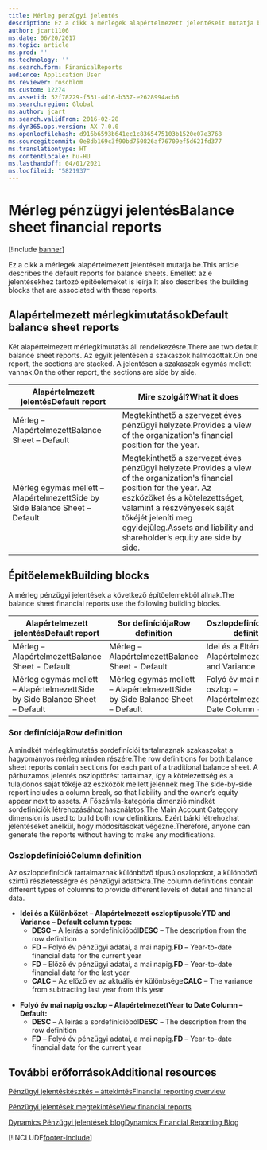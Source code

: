 ```yaml
---
title: Mérleg pénzügyi jelentés
description: Ez a cikk a mérlegek alapértelmezett jelentéseit mutatja be. Emellett az e jelentésekhez tartozó építőelemeket is leírja.
author: jcart1106
ms.date: 06/20/2017
ms.topic: article
ms.prod: ''
ms.technology: ''
ms.search.form: FinanicalReports
audience: Application User
ms.reviewer: roschlom
ms.custom: 12274
ms.assetid: 52f78229-f531-4d16-b337-e2628994acb6
ms.search.region: Global
ms.author: jcart
ms.search.validFrom: 2016-02-28
ms.dyn365.ops.version: AX 7.0.0
ms.openlocfilehash: d916b6593b641ec1c8365475103b1520e07e3768
ms.sourcegitcommit: 0e8db169c3f90bd750826af76709ef5d621fd377
ms.translationtype: HT
ms.contentlocale: hu-HU
ms.lasthandoff: 04/01/2021
ms.locfileid: "5821937"
---
```

# <a name="balance-sheet-financial-reports"></a><span data-ttu-id="22892-104">Mérleg pénzügyi jelentés</span><span class="sxs-lookup"><span data-stu-id="22892-104">Balance sheet financial reports</span></span>

[!include [banner](../includes/banner.md)]

<span data-ttu-id="22892-105">Ez a cikk a mérlegek alapértelmezett jelentéseit mutatja be.</span><span class="sxs-lookup"><span data-stu-id="22892-105">This article describes the default reports for balance sheets.</span></span> <span data-ttu-id="22892-106">Emellett az e jelentésekhez tartozó építőelemeket is leírja.</span><span class="sxs-lookup"><span data-stu-id="22892-106">It also describes the building blocks that are associated with these reports.</span></span> 

<a name="default-balance-sheet-reports"></a><span data-ttu-id="22892-107">Alapértelmezett mérlegkimutatások</span><span class="sxs-lookup"><span data-stu-id="22892-107">Default balance sheet reports</span></span>
-----------------------------

<span data-ttu-id="22892-108">Két alapértelmezett mérlegkimutatás áll rendelkezésre.</span><span class="sxs-lookup"><span data-stu-id="22892-108">There are two default balance sheet reports.</span></span> <span data-ttu-id="22892-109">Az egyik jelentésen a szakaszok halmozottak.</span><span class="sxs-lookup"><span data-stu-id="22892-109">On one report, the sections are stacked.</span></span> <span data-ttu-id="22892-110">A jelentésen a szakaszok egymás mellett vannak.</span><span class="sxs-lookup"><span data-stu-id="22892-110">On the other report, the sections are side by side.</span></span>

| <span data-ttu-id="22892-111">Alapértelmezett jelentés</span><span class="sxs-lookup"><span data-stu-id="22892-111">Default report</span></span>                       | <span data-ttu-id="22892-112">Mire szolgál?</span><span class="sxs-lookup"><span data-stu-id="22892-112">What it does</span></span>                                                                                                                           |
|--------------------------------------|----------------------------------------------------------------------------------------------------------------------------------------|
| <span data-ttu-id="22892-113">Mérleg – Alapértelmezett</span><span class="sxs-lookup"><span data-stu-id="22892-113">Balance Sheet – Default</span></span>              | <span data-ttu-id="22892-114">Megtekinthető a szervezet éves pénzügyi helyzete.</span><span class="sxs-lookup"><span data-stu-id="22892-114">Provides a view of the organization's financial position for the year.</span></span>                                                                 |
| <span data-ttu-id="22892-115">Mérleg egymás mellett – Alapértelmezett</span><span class="sxs-lookup"><span data-stu-id="22892-115">Side by Side Balance Sheet – Default</span></span> | <span data-ttu-id="22892-116">Megtekinthető a szervezet éves pénzügyi helyzete.</span><span class="sxs-lookup"><span data-stu-id="22892-116">Provides a view of the organization's financial position for the year.</span></span> <span data-ttu-id="22892-117">Az eszközöket és a kötelezettséget, valamint a részvényesek saját tőkéjét jeleníti meg egyidejűleg.</span><span class="sxs-lookup"><span data-stu-id="22892-117">Assets and liability and shareholder’s equity are side by side.</span></span> |

## <a name="building-blocks"></a><span data-ttu-id="22892-118">Építőelemek</span><span class="sxs-lookup"><span data-stu-id="22892-118">Building blocks</span></span>
<span data-ttu-id="22892-119">A mérleg pénzügyi jelentések a következő építőelemekből állnak.</span><span class="sxs-lookup"><span data-stu-id="22892-119">The balance sheet financial reports use the following building blocks.</span></span>

| <span data-ttu-id="22892-120">Alapértelmezett jelentés</span><span class="sxs-lookup"><span data-stu-id="22892-120">Default report</span></span>                       | <span data-ttu-id="22892-121">Sor definíciója</span><span class="sxs-lookup"><span data-stu-id="22892-121">Row definition</span></span>                       | <span data-ttu-id="22892-122">Oszlopdefiníció</span><span class="sxs-lookup"><span data-stu-id="22892-122">Column definition</span></span>             |
|--------------------------------------|--------------------------------------|-------------------------------|
| <span data-ttu-id="22892-123">Mérleg – Alapértelmezett</span><span class="sxs-lookup"><span data-stu-id="22892-123">Balance Sheet - Default</span></span>              | <span data-ttu-id="22892-124">Mérleg – Alapértelmezett</span><span class="sxs-lookup"><span data-stu-id="22892-124">Balance Sheet - Default</span></span>              | <span data-ttu-id="22892-125">Idei és a Eltérés – Alapértelmezett</span><span class="sxs-lookup"><span data-stu-id="22892-125">YTD and Variance - Default</span></span>    |
| <span data-ttu-id="22892-126">Mérleg egymás mellett – Alapértelmezett</span><span class="sxs-lookup"><span data-stu-id="22892-126">Side by Side Balance Sheet – Default</span></span> | <span data-ttu-id="22892-127">Mérleg egymás mellett – Alapértelmezett</span><span class="sxs-lookup"><span data-stu-id="22892-127">Side by Side Balance Sheet – Default</span></span> | <span data-ttu-id="22892-128">Folyó év mai napig oszlop – Alapértelmezett</span><span class="sxs-lookup"><span data-stu-id="22892-128">Year to Date Column - Default</span></span> |

### <a name="row-definition"></a><span data-ttu-id="22892-129">Sor definíciója</span><span class="sxs-lookup"><span data-stu-id="22892-129">Row definition</span></span>

<span data-ttu-id="22892-130">A mindkét mérlegkimutatás sordefiníciói tartalmaznak szakaszokat a hagyományos mérleg minden részére.</span><span class="sxs-lookup"><span data-stu-id="22892-130">The row definitions for both balance sheet reports contain sections for each part of a traditional balance sheet.</span></span> <span data-ttu-id="22892-131">A párhuzamos jelentés oszloptörést tartalmaz, így a kötelezettség és a tulajdonos saját tőkéje az eszközök mellett jelennek meg.</span><span class="sxs-lookup"><span data-stu-id="22892-131">The side-by-side report includes a column break, so that liability and the owner’s equity appear next to assets.</span></span> <span data-ttu-id="22892-132">A Főszámla-kategória dimenzió mindkét sordefiníciók létrehozásához használatos.</span><span class="sxs-lookup"><span data-stu-id="22892-132">The Main Account Category dimension is used to build both row definitions.</span></span> <span data-ttu-id="22892-133">Ezért bárki létrehozhat jelentéseket anélkül, hogy módosításokat végezne.</span><span class="sxs-lookup"><span data-stu-id="22892-133">Therefore, anyone can generate the reports without having to make any modifications.</span></span>

### <a name="column-definition"></a><span data-ttu-id="22892-134">Oszlopdefiníció</span><span class="sxs-lookup"><span data-stu-id="22892-134">Column definition</span></span>

<span data-ttu-id="22892-135">Az oszlopdefiníciók tartalmaznak különböző típusú oszlopokot, a különböző szintű részletességre és pénzügyi adatokra.</span><span class="sxs-lookup"><span data-stu-id="22892-135">The column definitions contain different types of columns to provide different levels of detail and financial data.</span></span>

-   <span data-ttu-id="22892-136">**Idei és a Különbözet – Alapértelmezett oszloptípusok:**</span><span class="sxs-lookup"><span data-stu-id="22892-136">**YTD and Variance – Default column types:**</span></span>
    -   <span data-ttu-id="22892-137">**DESC** – A leírás a sordefinícióból</span><span class="sxs-lookup"><span data-stu-id="22892-137">**DESC** – The description from the row definition</span></span>
    -   <span data-ttu-id="22892-138">**FD** – Folyó év pénzügyi adatai, a mai napig.</span><span class="sxs-lookup"><span data-stu-id="22892-138">**FD** – Year-to-date financial data for the current year</span></span>
    -   <span data-ttu-id="22892-139">**FD** – Előző év pénzügyi adatai, a mai napig.</span><span class="sxs-lookup"><span data-stu-id="22892-139">**FD** – Year-to-date financial data for the last year</span></span>
    -   <span data-ttu-id="22892-140">**CALC** – Az előző év az aktuális év különbsége</span><span class="sxs-lookup"><span data-stu-id="22892-140">**CALC** – The variance from subtracting last year from this year</span></span>

<!-- -->

-   <span data-ttu-id="22892-141">**Folyó év mai napig oszlop – Alapértelmezett**</span><span class="sxs-lookup"><span data-stu-id="22892-141">**Year to Date Column – Default:**</span></span>
    -   <span data-ttu-id="22892-142">**DESC** – A leírás a sordefinícióból</span><span class="sxs-lookup"><span data-stu-id="22892-142">**DESC** – The description from the row definition</span></span>
    -   <span data-ttu-id="22892-143">**FD** – Folyó év pénzügyi adatai, a mai napig.</span><span class="sxs-lookup"><span data-stu-id="22892-143">**FD** – Year-to-date financial data for the current year</span></span>



<a name="additional-resources"></a><span data-ttu-id="22892-144">További erőforrások</span><span class="sxs-lookup"><span data-stu-id="22892-144">Additional resources</span></span>
--------

[<span data-ttu-id="22892-145">Pénzügyi jelentéskészítés – áttekintés</span><span class="sxs-lookup"><span data-stu-id="22892-145">Financial reporting overview</span></span>](financial-reporting-getting-started.md)

[<span data-ttu-id="22892-146">Pénzügyi jelentések megtekintése</span><span class="sxs-lookup"><span data-stu-id="22892-146">View financial reports</span></span>](view-financial-reports.md)

[<span data-ttu-id="22892-147">Dynamics Pénzügyi jelentések blog</span><span class="sxs-lookup"><span data-stu-id="22892-147">Dynamics Financial Reporting Blog</span></span>](https://blogs.msdn.com/b/dynamics_financial_reporting/)





[!INCLUDE[footer-include](../../includes/footer-banner.md)]
